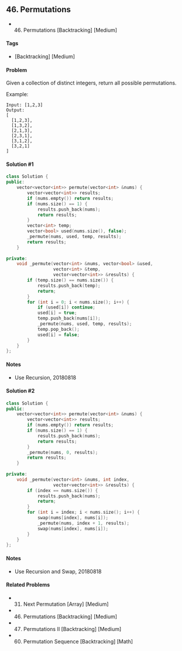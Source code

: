 ## 46. Permutations
- 46. Permutations [Backtracking] [Medium]

#### Tags
- [Backtracking] [Medium]

#### Problem
Given a collection of distinct integers, return all possible permutations.

Example:

    Input: [1,2,3]
    Output:
    [
      [1,2,3],
      [1,3,2],
      [2,1,3],
      [2,3,1],
      [3,1,2],
      [3,2,1]
    ]

#### Solution #1
``` C++
class Solution {
public:
    vector<vector<int>> permute(vector<int> &nums) {
        vector<vector<int>> results;
        if (nums.empty()) return results;
        if (nums.size() == 1) {
            results.push_back(nums);
            return results;
        }
        vector<int> temp;
        vector<bool> used(nums.size(), false);
        _permute(nums, used, temp, results);
        return results;
    }
    
private:
    void _permute(vector<int> &nums, vector<bool> &used, 
                  vector<int> &temp, 
                  vector<vector<int>> &results) {
        if (temp.size() == nums.size()) {
            results.push_back(temp);
            return;
        }
        for (int i = 0; i < nums.size(); i++) {
            if (used[i]) continue;
            used[i] = true;
            temp.push_back(nums[i]);
            _permute(nums, used, temp, results);
            temp.pop_back();
            used[i] = false;
        }
    }
};
```

#### Notes
- Use Recursion, 20180818

#### Solution #2
``` C++
class Solution {
public:
    vector<vector<int>> permute(vector<int> &nums) {
        vector<vector<int>> results;
        if (nums.empty()) return results;
        if (nums.size() == 1) {
            results.push_back(nums);
            return results;
        }
        _permute(nums, 0, results);
        return results;
    }
    
private:
    void _permute(vector<int> &nums, int index, 
                  vector<vector<int>> &results) {
        if (index == nums.size()) {
            results.push_back(nums);
            return;
        }
        for (int i = index; i < nums.size(); i++) {
            swap(nums[index], nums[i]);
            _permute(nums, index + 1, results);
            swap(nums[index], nums[i]);
        }
    }
};
```

#### Notes
- Use Recursion and Swap, 20180818

#### Related Problems
- 31. Next Permutation [Array] [Medium]
- 46. Permutations [Backtracking] [Medium]
- 47. Permutations II [Backtracking] [Medium]
- 60. Permutation Sequence [Backtracking] [Math]
